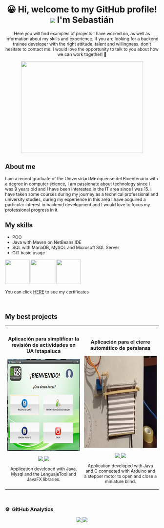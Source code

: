 <div align="center">
<h1>&#128512 Hi, welcome to my GitHub profile! <img width="30px" src="https://raw.githubusercontent.com/iampavangandhi/iampavangandhi/master/gifs/Hi.gif"> I'm Sebastián</h1>
<p>Here you will find examples of projects I have worked on, as well as information about my skills and experience. If you are looking for a backend trainee developer with the right attitude, talent and willingness, don't hesitate to contact me. I would love the opportunity to talk to you about how we can work together! &#128188</p>


<img src="https://cdn.sanity.io/images/ordgikwe/production/a830c5182852e35bcd0dc07b90122f07ecd15f48-700x525.gif?w=700&h=525&auto=format" width="400" height="300"/>
</div>

## About me

<p>I am a recent graduate of the Universidad Mexiquense del Bicentenario with a degree in computer science, I am passionate about technology since I was 9 years old and I have been interested in the IT area since I was 15. I have taken some courses during my journey as a technical professional and university studies, during my experience in this area I have acquired a particular interest in backend development and I would love to focus my professional progress in it.</p>

## My skills

- POO
- Java with Maven on NetBeans IDE
- SQL with MariaDB, MySQL and Microsoft SQL Server
- GIT basic usage

<img src="https://chuidiang.org/images/9/9a/JAVA.png" width="80" height="80"/>
<img src="https://cdn-icons-png.flaticon.com/512/4492/4492311.png" width="80" height="80"/>
<img src="https://git-scm.com/images/logos/downloads/Git-Icon-1788C.png" width="80" height="80"/>

<p>You can click <a href="https://mega.nz/folder/cz5HnLYQ#oWe8Qg9C9G-ieaY5RMzBlw">HERE</a> to see my certificates</p>
<br>

## My best projects
<table>
<tr>
<td width="50%">
<h3 align="center">Aplicación para simplificar la revisión de actividades en UA Ixtapaluca</h3>
<div align="center">
<a href="https://github.com/SebastianGonzalez216/AppUdemex" target="_blank"><img src="appudemex.png" width="400" height="300" alt="click to redirect"></a>
<p>
<a href="https://github.com/SebastianGonzalez216/AppUdemex" target="_blank">
<img src="https://img.shields.io/badge/CODE-ff9?style=for-the-badge&logo=github&logoColor=black">
</a>
<a href="https://www.youtube.com/watch?v=ni_N4FWahhI&ab_channel=Sebasti%C3%A1nMart%C3%ADnGonz%C3%A1lezEscalera" target="_blank">
<img src="https://img.shields.io/badge/-Youtube-green?style=for-the-badge&color=fbfc40">
</a>
</p>
<p>Application developed with Java, Mysql and the LenguajeTool and JavaFX libraries.</p>
</div>
                                                                                      
</td>

<td width="50%">
               <br>
<h3 align="center">Aplicación para el cierre automático de persianas</h3>
<div align="center">                                       
<a href="https://github.com/SebastianGonzalez216/AutomaticBlinds" target="_blank"><img src="persiana.png" width="400" height="300" alt="click to redirect"></a>
<br>
<p>
<a href="https://github.com/SebastianGonzalez216/AutomaticBlinds" target="_blank">
<img src="https://img.shields.io/badge/CODE-80ffaa?style=for-the-badge&logo=github&logoColor=black">
</a>
<a href="https://www.youtube.com/watch?v=oem5PcgoukY&ab_channel=Sebasti%C3%A1nMart%C3%ADnGonz%C3%A1lezEscalera" target="_blank">
<img src="https://img.shields.io/badge/-Youtube-green?style=for-the-badge&color=3fFD7f">
</a>
</p>
</p>Application developed with Java and C connected with Arduino and a stepper motor to open and close a miniature blind.</p>
</div>                                                             
</table>                                                                                 
</div>
<br>

### ⚙️ &nbsp;GitHub Analytics

<p align="center">
<a href="https://github.com/SebastianGonzalez216">
  <img height="180em" src="https://github-readme-stats-eight-theta.vercel.app/api?username=SebastianGonzalez216&show_icons=true&theme=algolia&include_all_commits=true&count_private=true"/>
  <img height="180em" src="https://github-readme-stats-eight-theta.vercel.app/api/top-langs/?username=SebastianGonzalez216&layout=compact&langs_count=8&theme=algolia"/>
</a>
</p>
